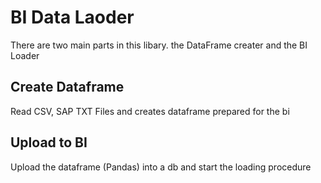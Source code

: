 # BI Data Laoder
There are two main parts in this libary. the DataFrame creater and the BI Loader

## Create Dataframe
Read CSV, SAP TXT Files and creates dataframe prepared for the bi

## Upload to BI
Upload the dataframe (Pandas) into a db and start the loading procedure